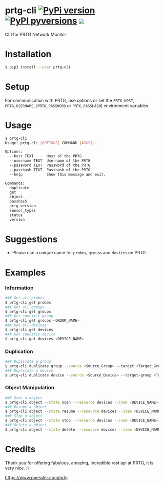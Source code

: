 # prtg-cli [![PyPi version](https://img.shields.io/pypi/v/prtg-cli.svg)](https://pypi.python.org/pypi/prtg-cli/) [![PyPI pyversions](https://img.shields.io/pypi/pyversions/prtg-cli.svg)](https://pypi.python.org/pypi/prtg-cli/) [![](https://img.shields.io/github/license/f9n/prtg-cli.svg)](https://github.com/f9n/prtg-cli/blob/master/LICENSE)

CLI for PRTG Network Monitor

# Installation

```bash
$ pip3 install --user prtg-cli
```

# Setup

For communication with PRTG, use options or set the `PRTG_HOST`, `PRTG_USERNAME`, (`PRTG_PASSWORD` or `PRTG_PASSHASH`) environment variables

# Usage

```bash
$ prtg-cli
Usage: prtg-cli [OPTIONS] COMMAND [ARGS]...

Options:
  --host TEXT      Host of the PRTG
  --username TEXT  Username of the PRTG
  --password TEXT  Password of the PRTG
  --passhash TEXT  Passhash of the PRTG
  --help           Show this message and exit.

Commands:
  duplicate
  get
  object
  passhash
  prtg_version
  sensor_types
  status
  version
```

# Suggestions

- Please use a unique name for `probes`, `groups` and `devices` on PRTG

# Examples

### Information
```bash
### Get all probes
$ prtg-cli get probes
### Get all groups 
$ prtg-cli get groups
### Get specific group
$ prtg-cli get groups <GROUP_NAME>
### Get all devices
$ prtg-cli get devices
### Get specific device
$ prtg-cli get devices <DEVICE_NAME>
```

### Duplication
```bash
### Duplicate a group
$ prtg-cli duplicate group --source <Source_Group> --target <Target_Group> --target-name <New_Group_Name>
### Duplicate a device
$ prtg-cli duplicate device --source <Source_Device> --target-group <Target_Group> --target-name <New_Device_Name> --target-host <New_Device_Host>
```

### Object Manipulation
```bash
### Scan a object
$ prtg-cli object --state scan --resource devices --item <DEVICE_NAME>
### Resume a object
$ prtg-cli object --state resume --resource devices --item <DEVICE_NAME>
### Stop a object
$ prtg-cli object --state stop --resource devices --item <DEVICE_NAME>
### Delete a object
$ prtg-cli object --state delete --resource devices --item <DEVICE_NAME>
```

# Credits

Thank you for offering fabulous, amazing, incredible rest api at PRTG, it is very nice. :)

https://www.paessler.com/prtg
